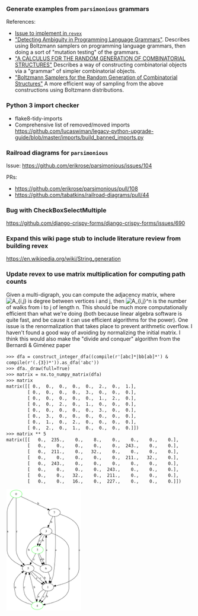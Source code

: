 ### Generate examples from `parsimonious` grammars
References:
- [Issue to implement in `revex`](https://github.com/lucaswiman/revex/issues/5)
- ["Detecting Ambiguity in Programming Language Grammars"](http://soft-dev.org/pubs/pdf/vasudevan_tratt__detecting_ambiguity_in_programming_language_grammars.pdf).
  Describes using Boltzmann samplers on programming language grammars, then doing a sort of "mutation testing" of the grammars.
- ["A CALCULUS FOR THE RANDOM GENERATION OF COMBINATORIAL STRUCTURES"](http://algo.inria.fr/flajolet/Publications/RR-1830.pdf) Describes a way of constructing combinatorial objects via a "grammar" of simpler combinatorial objects.
- ["Boltzmann Samplers for the Random Generation of Combinatorial Structures"](http://algo.inria.fr/flajolet/Publications/DuFlLoSc04.pdf) A more efficient way of sampling from the above constructions using Boltzmann distributions.

### Python 3 import checker
- flake8-tidy-imports
- Comprehensive list of removed/moved imports https://github.com/lucaswiman/legacy-python-upgrade-guide/blob/master/imports/build_banned_imports.py


### Railroad diagrams for `parsimonious`

Issue: https://github.com/erikrose/parsimonious/issues/104

PRs:
- https://github.com/erikrose/parsimonious/pull/108
- https://github.com/tabatkins/railroad-diagrams/pull/44


### Bug with CheckBoxSelectMultiple

https://github.com/django-crispy-forms/django-crispy-forms/issues/690


### Expand this wiki page stub to include literature review from building revex

https://en.wikipedia.org/wiki/String_generation


### Update revex to use matrix multiplication for computing path counts
Given a multi-digraph, you can compute the adjacency matrix, where <img src="https://latex.codecogs.com/gif.latex?A_{i,j}" title="A_{i,j}" /> is degree between vertices i and j, then <img src="https://latex.codecogs.com/gif.latex?A_{i,j}^n" title="A_{i,j}^n" /> is the number of walks from i to j of length n. This should be much more computationally efficient than what we're doing (both because linear algebra software is quite fast, and be cause it can use efficient algorithms for the power). One issue is the renormalization that takes place to prevent arithmetic overflow. I haven't found a good way of avoiding by normalizing the initial matrix. I think this would also make the "divide and conquer" algorithm from the Bernardi & Giménez paper
```
>>> dfa = construct_integer_dfa((compile(r'[abc]*|bb[ab]*') & compile(r'(.{3})*')).as_dfa('abc'))
>>> dfa._draw(full=True)
>>> matrix = nx.to_numpy_matrix(dfa)
>>> matrix
matrix([[ 0.,  0.,  0.,  0.,  0.,  2.,  0.,  1.],
        [ 0.,  0.,  0.,  0.,  3.,  0.,  0.,  0.],
        [ 0.,  0.,  0.,  0.,  0.,  1.,  2.,  0.],
        [ 0.,  0.,  2.,  0.,  1.,  0.,  0.,  0.],
        [ 0.,  0.,  0.,  0.,  0.,  3.,  0.,  0.],
        [ 0.,  3.,  0.,  0.,  0.,  0.,  0.,  0.],
        [ 0.,  1.,  0.,  2.,  0.,  0.,  0.,  0.],
        [ 0.,  2.,  0.,  1.,  0.,  0.,  0.,  0.]])
>>> matrix ** 5
matrix([[   0.,  235.,    0.,    8.,    0.,    0.,    0.,    0.],
        [   0.,    0.,    0.,    0.,    0.,  243.,    0.,    0.],
        [   0.,  211.,    0.,   32.,    0.,    0.,    0.,    0.],
        [   0.,    0.,    0.,    0.,    0.,  211.,   32.,    0.],
        [   0.,  243.,    0.,    0.,    0.,    0.,    0.,    0.],
        [   0.,    0.,    0.,    0.,  243.,    0.,    0.,    0.],
        [   0.,    0.,   32.,    0.,  211.,    0.,    0.,    0.],
        [   0.,    0.,   16.,    0.,  227.,    0.,    0.,    0.]])

```
<img src="./foo_4442360720.png" width="40%" />

